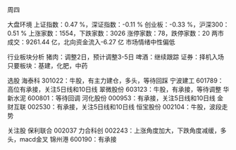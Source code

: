 周四

大盘环境
上证指数：0.47 %，深证指数：-0.11 %
创业板：-0.33 %，沪深300：0.51 %
上涨家数：1554，下跌家数：3026
涨停家数：78，跌停家数：20 
两市成交：9261.44 亿，北向资金流入-6.27 亿
市场情绪中性偏低

行业板块分析
猪肉：调整2日，预计调整3-5日
啤酒：继续跟踪
证券：择机入场
只要板块：基建，化肥，中药

选股
海泰科 301022：牛股，有主力建仓，多头，等待回踩
宁波建工 601789：高位有承接，关注5日线和10日线
翠微股份 603123：牛股，有承接，等待调整
华新水泥 600801：等待回调
河化股份 000953：有承接，关注5日线和10日线
金财互联 002530：有承接，关注5日线和10日线
恒宝股份 002104：牛股，波段走势

关注股
保利联合 002037
力合科创 002243：上涨角度加大，下跌角度减缓，多头，macd金叉
锦州港 600190：有承接
